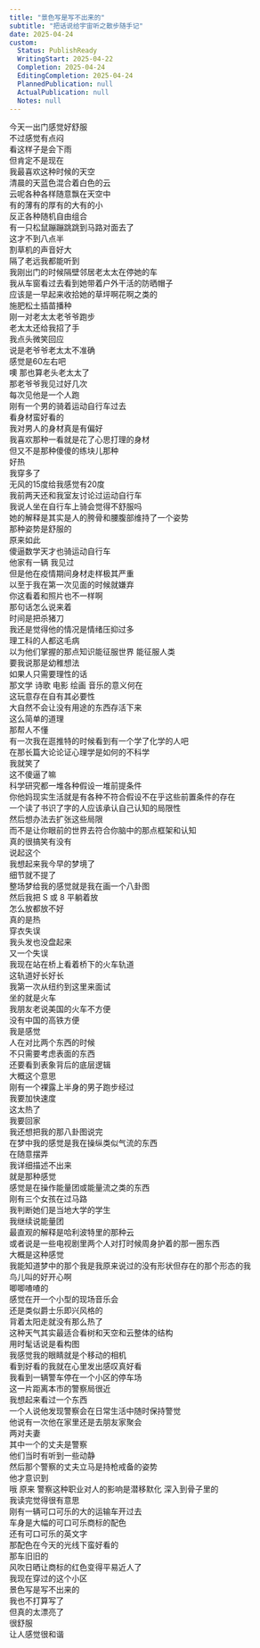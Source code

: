 ```yaml
---    
title: "景色写是写不出来的"    
subtitle: "把话说给宇宙听之散步随手记"    
date: 2025-04-24    
custom:    
  Status: PublishReady    
  WritingStart: 2025-04-22    
  Completion: 2025-04-24    
  EditingCompletion: 2025-04-24    
  PlannedPublication: null    
  ActualPublication: null    
  Notes: null    
---        
```

今天一出门感觉好舒服      
不过感觉有点闷      
看这样子是会下雨      
但肯定不是现在        
我最喜欢这种时候的天空      
清晨的天蓝色混合着白色的云      
云呢各种各样随意飘在天空中      
有的薄有的厚有的大有的小      
反正各种随机自由组合        
有一只松鼠蹦蹦跳跳到马路对面去了      
这才不到八点半      
割草机的声音好大      
隔了老远我都能听到        
我刚出门的时候隔壁邻居老太太在停她的车      
我从车窗看过去看到她带着户外干活的防晒帽子      
应该是一早起来收拾她的草坪啊花啊之类的      
施肥松土插苗播种        
刚一对老太太老爷爷跑步      
老太太还给我招了手      
我点头微笑回应      
说是老爷爷老太太不准确      
感觉是60左右吧      
噢 那也算老头老太太了        
那老爷爷我见过好几次      
每次见他是一个人跑        
刚有一个男的骑着运动自行车过去      
看身材蛮好看的      
我对男人的身材真是有偏好      
我喜欢那种一看就是花了心思打理的身材      
但又不是那种傻傻的练块儿那种        
好热      
我穿多了      
无风的15度给我感觉有20度        
我前两天还和我室友讨论过运动自行车      
我说人坐在自行车上骑会觉得不舒服吗      
她的解释是其实是人的胯骨和腰腹部维持了一个姿势      
那种姿势是舒服的      
原来如此        
傻逼数学天才也骑运动自行车      
他家有一辆 我见过      
但是他在疫情期间身材走样极其严重      
以至于我在第一次见面的时候就嫌弃      
你这看着和照片也不一样啊        
那句话怎么说来着      
时间是把杀猪刀      
我还是觉得他的情况是情绪压抑过多      
理工科的人都这毛病      
以为他们掌握的那点知识能征服世界 能征服人类      
要我说那是幼稚想法      
如果人只需要理性的话      
那文学 诗歌 电影 绘画 音乐的意义何在      
这玩意存在自有其必要性      
大自然不会让没有用途的东西存活下来      
这么简单的道理      
那帮人不懂        
有一次我在逛推特的时候看到有一个学了化学的人吧      
在那长篇大论论证心理学是如何的不科学      
我就笑了      
这不傻逼了嘛      
科学研究都一堆各种假设一堆前提条件      
你他妈现实生活就是有各种不符合假设不在乎这些前置条件的存在      
一个读了书识了字的人应该承认自己认知的局限性      
然后想办法去扩张这些局限      
而不是让你眼前的世界去符合你脑中的那点框架和认知      
真的很搞笑有没有        
说起这个      
我想起来我今早的梦境了      
细节就不提了      
整场梦给我的感觉就是我在画一个八卦图      
然后我把 S 或 8 平躺着放      
怎么放都放不好        
真的是热      
穿衣失误      
我头发也没盘起来      
又一个失误      
我现在站在桥上看着桥下的火车轨道      
这轨道好长好长      
我第一次从纽约到这里来面试      
坐的就是火车        
我朋友老说美国的火车不方便      
没有中国的高铁方便      
我是感觉      
人在对比两个东西的时候      
不只需要考虑表面的东西      
还要看到表象背后的底层逻辑      
大概这个意思        
刚有一个裸露上半身的男子跑步经过      
我要加快速度      
这太热了      
我要回家        
我还想把我的那八卦图说完      
在梦中我的感觉是我在操纵类似气流的东西      
在随意摆弄      
我详细描述不出来      
就是那种感觉      
感觉是在操作能量团或能量流之类的东西        
刚有三个女孩在过马路      
我判断她们是当地大学的学生        
我继续说能量团      
最直观的解释是哈利波特里的那种云      
或者说是一些电视剧里两个人对打时候周身护着的那一圈东西      
大概是这种感觉      
我能知道梦中的那个我是我原来说过的没有形状但存在的那个形态的我        
鸟儿叫的好开心啊      
唧唧喳喳的      
感觉在开一个小型的现场音乐会      
还是类似爵士乐即兴风格的      
背着太阳走就没有那么热了        
这种天气其实最适合看树和天空和云整体的结构      
用时髦话说是看构图      
我感觉我的眼睛就是个移动的相机      
看到好看的我就在心里发出感叹真好看        
我看到一辆警车停在一个小区的停车场        
这一片距离本市的警察局很近        
我想起来看过一个东西      
一个人说他发现警察会在日常生活中随时保持警觉      
他说有一次他在家里还是去朋友家聚会      
两对夫妻      
其中一个的丈夫是警察      
他们当时有听到一些动静      
然后那个警察的丈夫立马是持枪戒备的姿势      
他才意识到      
哦 原来 警察这种职业对人的影响是潜移默化 深入到骨子里的      
我读完觉得很有意思        
刚有一辆可口可乐的大的运输车开过去      
车身是大幅的可口可乐商标的配色      
还有可口可乐的英文字      
那配色在今天的光线下蛮好看的      
那车旧旧的      
风吹日晒让商标的红色变得平易近人了        
我现在穿过的这个小区      
景色写是写不出来的      
我也不打算写了      
但真的太漂亮了      
很舒服      
让人感觉很和谐        
    